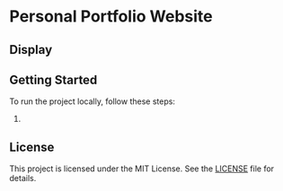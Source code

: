 # Personal Portfolio Website

## Display

## Getting Started
To run the project locally, follow these steps:

1. 

## License

This project is licensed under the MIT License. See the [LICENSE](LICENSE) file for details.
